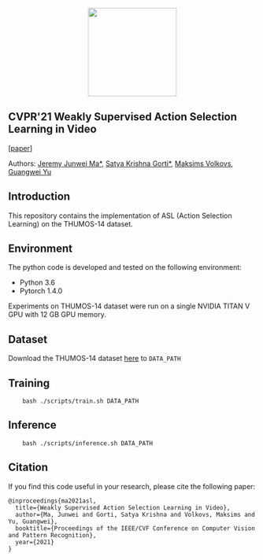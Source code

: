 <p align="center">
<a href="https://layer6.ai/"><img src="https://github.com/layer6ai-labs/DropoutNet/blob/master/logs/logobox.jpg" width="180"></a>
</p>

## CVPR'21 Weakly Supervised Action Selection Learning in Video
[[paper](http://www.cs.toronto.edu/~guangweiyu/pdfs/CVPR2021_asl.pdf)]

Authors: [Jeremy Junwei Ma*](https://scholar.google.com/citations?user=LyoH1SMAAAAJ&hl=en), [Satya Krishna Gorti*](http://www.cs.toronto.edu/~satyag/), [Maksims Volkovs](http://www.cs.toronto.edu/~mvolkovs), [Guangwei Yu](http://www.cs.toronto.edu/~guangweiyu/)
<a name="intro"/>

## Introduction
This repository contains the implementation of ASL (Action Selection Learning) on the THUMOS-14 dataset.

<a name="env"/>

## Environment
The python code is developed and tested on the following environment:
* Python 3.6
* Pytorch 1.4.0

Experiments on THUMOS-14 dataset were run on a single NVIDIA TITAN V GPU with 12 GB GPU memory.

<a name="dataset"/>

## Dataset

Download the THUMOS-14 dataset [here](http://crcv.ucf.edu/THUMOS14/download.html) to `DATA_PATH`

## Training

```
    bash ./scripts/train.sh DATA_PATH
```

## Inference

```
    bash ./scripts/inference.sh DATA_PATH
```

## Citation

If you find this code useful in your research, please cite the following paper:

    @inproceedings{ma2021asl,
      title={Weakly Supervised Action Selection Learning in Video},
      author={Ma, Junwei and Gorti, Satya Krishna and Volkovs, Maksims and Yu, Guangwei},
      booktitle={Proceedings of the IEEE/CVF Conference on Computer Vision and Pattern Recognition},
      year={2021}
    }


